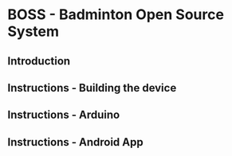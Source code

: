 # BOSS - Badminton Open Source System

## Introduction

## Instructions - Building the device

## Instructions - Arduino

## Instructions - Android App
